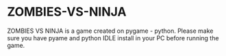 # ZOMBIES-VS-NINJA
ZOMBIES VS NINJA is a game created on pygame - python. Please make sure you have pyame and python IDLE install in your PC before running the game.
